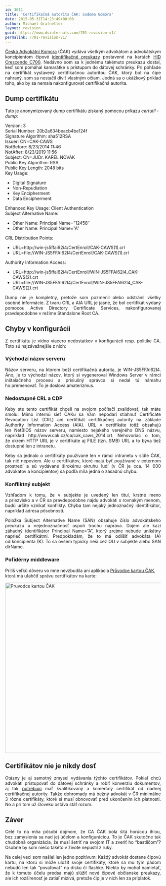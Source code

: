 ```yaml
---
id: 3011
title: 'Certifikačná autorita ČAK: Sodoma Gomora'
date: 2015-05-31T14:23:49+00:00
author: Michael Grafnetter
layout: revision
guid: https://www.dsinternals.com/701-revision-v1/
permalink: /701-revision-v1/
---
```

<p align="justify">
  <a title="Česká Advokátní Komora" href="http://www.cak.cz/">Česká Advokátní Komora</a> (ČAK) vydáva všetkým advokátom a advokátskym koncipientom čipové <a title="Identifikační průkazy" href="http://www.cak.cz/scripts/detail.php?id=9008">identifikačné preukazy</a> postavené na kartách <a title="Crescendo C700" href="http://www.hidglobal.com/products/cards-and-credentials/crescendo/c700">HID Crescendo C700</a>. Nedávno som sa&nbsp;k jednému takémuto preukazu dostal, keď som pomáhal kamarátke s prístupom do dátovej schránky. Pri pohľade na certifikát vystavený certifikačnou autoritou ČAK, ktorý bol na čipe nahraný, som sa nestačil diviť vlastným očiam. Jedná sa&nbsp;o ukážkový príklad toho, ako by&nbsp;sa&nbsp;nemala nakonfigurovať certifikačná autorita.
</p>

<!--more-->

## Dump certifikátu

Tuto je&nbsp;anonymizovaný dump certifikátu získaný pomocou príkazu _certutil -dump_:

Version: 3  
Serial Number: 20b2a634beacb4be124f  
Signature Algorithm: sha512RSA  
Issuer: CN=CAK-CAWS  
NotBefore: 8/23/2014 11:46  
NotAfter: 8/23/2019 11:56  
Subject: CN=JUDr. KAREL NOVÁK  
Public Key Algorithm: RSA  
Public Key Length: 2048 bits  
Key Usage:

  * Digital Signature
  * Non-Repudiation
  * Key Encipherment
  * Data Encipherment

Enhanced Key Usage: Client Authentication  
Subject Alternative Name:

  * Other Name: Principal Name=&#8221;12458&#8243;
  * Other Name: Principal Name=&#8221;A&#8221;

CRL Distribution Points:

  * URL=http://win-js5ffai62i4/CertEnroll/CAK-CAWS(1).crl
  * URL=file://WIN-JS5FFAI62I4/CertEnroll/CAK-CAWS(1).crl

Authority Information Access:

  * URL=http://win-js5ffai62i4/CertEnroll/WIN-JS5FFAI62I4_CAK-CAWS(2).crt
  * URL=file://WIN-JS5FFAI62I4/CertEnroll/WIN-JS5FFAI62I4_CAK-CAWS(2).crt

<p align="justify">
  Dump nie je&nbsp;kompletný, pretože som pozmenil alebo odstránil všetky osobné informácie. Z tvaru CRL a AIA URL je&nbsp;jasné, že bol certifikát vydaný pomocou Active Directory Certificate Services, nakonfigurovanej pravdepodobne v režime Standalone Root CA.
</p>

## Chyby v&nbsp;konfigurácii

<p align="justify">
  Z&nbsp;certifikátu je&nbsp;vidno viacero nedostatkov v konfigurácii resp. politike CA. Toto sú najzávažnejšie z nich:
</p>

### Východzí názov serveru

<p align="justify">
  Názov serveru, na ktorom beží certifikačná autorita, je WIN-JS5FFAI62I4. Áno, je&nbsp;to&nbsp;východzí názov, ktorý si&nbsp;vygeneroval Windows Server v rámci inštalačného procesu a príslušný správca si&nbsp;nedal tú námahu ho premenovať. To je doslova amaterizmus.
</p>

### Nedostupné CRL a&nbsp;CDP

<p align="justify">
  Keby ste tento certifikát chceli na svojom počítači zvalidovať, tak máte smolu: Mimo internú sieť ČAKu sa&nbsp;Vám nepodarí stiahnuť Certificate Revocation List (CRL) ani certifikát certifikačnej autority na základe Authority Information Access (AIA). URL v certifikáte totiž obsahujú len NetBIOS názov serveru, namiesto nejakého verejného DNS názvu, napríklad http://www.cak.cz/ca/cak_caws_2014.crt. Nehovoriac o tom, že okrem HTTP URL je v certifikáte aj FILE (tzn. SMB) URL a to býva tiež dostupné len z intranetu.
</p>

<p align="justify">
  Keby sa&nbsp;jednalo o certifikáty používané len v rámci intranetu v sídle ČAK, tak nič nepoviem. Ale u certifikátov, ktoré majú byť používané v externom prostredí a sú vydávané širokému okruhu ľudí (v ČR je&nbsp;cca. 14 000 advokátov a koncipientov) sa&nbsp;podľa mňa jedná o zásadnú chybu.
</p>

### Konfliktný subjekt

<p align="justify">
  Vzhľadom k&nbsp;tomu, že v subjekte je uvedený len titul, krstné meno a priezvisko a v ČR sa&nbsp;pravdepodobne nájdu advokáti s rovnakým menom, budú určite vznikať konflikty. Chýba tam nejaký jednoznačný identifikátor, napríklad adresa pôsobnosti.
</p>

<p align="justify">
  Položka Subject Alternative Name (SAN) obsahuje číslo advokátskeho preukazu a nejednoznačnosť aspoň trochu napráva. Dojem ale kazí záhadný identifikátor Principal Name=&#8221;A&#8221;, ktorý zrejme nebude unikátny naprieč certifikátmi. Predpokladám, že to má odlíšiť advokáta (A) od koncipienta (K). To&nbsp;sa ovšem typicky rieši cez OU v subjekte alebo SAN dirName.
</p>

### Pofidérny middleware

Príliš veľkú dôveru vo mne nevzbudila ani aplikácia [Průvodce kartou ČAK](http://podpora.cak.cz/prukazy/ "Technická podpora pro identifikační průkazy"), ktorá má uľahčiť správu certifikátov na karte:

<img class="aligncenter wp-image-961 size-full" src="https://www.dsinternals.com/wp-content/uploads/pruvodce_kartou_cak.png" alt="Pruvodce kartou ČAK" width="709" height="549" srcset="https://www.dsinternals.com/wp-content/uploads/pruvodce_kartou_cak.png 709w, https://www.dsinternals.com/wp-content/uploads/pruvodce_kartou_cak-300x232.png 300w" sizes="(max-width: 709px) 100vw, 709px" /> 

## Certifikátov nie je&nbsp;nikdy dosť

<p align="justify">
  Otázny je&nbsp;aj samotný zmysel vydávania týchto certifikátov. Pokiaľ chcú advokáti pristupovať do dátovej schránky a&nbsp;robiť konverziu dokumentov, aj tak <a title="Konverzia dokumentov" href="http://www.cak.cz/scripts/detail.php?id=3451">potrebujú</a> mať kvalifikovaný a komerčný certifikát od riadnej certifikačnej autority. Takže dohromady má bežný advokát v&nbsp;ČR minimálne 3 rôzne certifikáty, ktoré si&nbsp;musí obnovovať pred ukončením ich platnosti. No a pri tom už človeku ostáva stáť rozum.
</p>

## Záver

<p align="justify">
  Celé to&nbsp;na mňa pôsobí dojmom, že CA ČAK bola šitá horúcou ihlou, bez zamyslenia sa&nbsp;nad jej účelom a konfiguráciou. To&nbsp;je ČAK skutočne tak chudobná organizácia, že musí šetriť na svojom IT a zveriť ho &#8220;bastličom&#8221;? Osobne by som niečo takéto v živote nepustil z ruky.
</p>

<p align="justify">
  Na&nbsp;celej veci som našiel len jedno pozitívum: Každý advokát dostane čipovú kartu, na ktorú si&nbsp;môže uložiť svoje certifikáty, ktoré sa&nbsp;mu tým pádom nebudú len tak &#8220;povaľovať&#8221; na disku či flashke. Niekto by&nbsp;mohol namietať, že k tomuto účelu predsa majú slúžiť nové čipové občianske preukazy, ale ich rozšírenosť je&nbsp;zatiaľ mizivá, pretože čip je v nich len za príplatok.
</p>